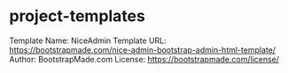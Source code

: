 # project-templates

Template Name: NiceAdmin
Template URL: https://bootstrapmade.com/nice-admin-bootstrap-admin-html-template/
Author: BootstrapMade.com
License: https://bootstrapmade.com/license/
